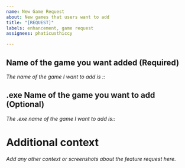 ```yaml
---
name: New Game Request
about: New games that users want to add
title: "[REQUEST]"
labels: enhancement, game request
assignees: phaticusthiccy

---
```


## Name of the game you want added (Required)
*The name of the game I want to add is ::* 

## .exe Name of the game you want to add (Optional)
*The .exe name of the game I want to add is::* 

# Additional context
*Add any other context or screenshots about the feature request here.*
